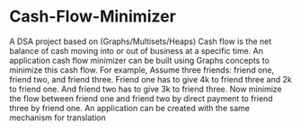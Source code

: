 # Cash-Flow-Minimizer
A DSA project based on (Graphs/Multisets/Heaps)
Cash flow is the net balance of cash moving into or out of business at a specific time.
An application cash flow minimizer can be built using Graphs concepts to minimize this cash flow.
For example, Assume three friends: friend one, friend two, and friend three. Friend one has to give 4k to friend three and 2k to friend one.
And friend two has to give 3k to friend three. Now minimize the flow between friend one and friend two by direct payment to friend three by friend one.
An application can be created with the same mechanism for translation
